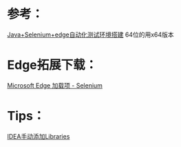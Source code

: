 # 参考：
[Java+Selenium+edge自动化测试环境搭建](https://www.cnblogs.com/rose24/p/18150701/java-selenium-edge-automatic-testing-environment-construction-1x34im)
64位的用x64版本
# Edge拓展下载：
[Microsoft Edge 加载项 - Selenium](https://microsoftedge.microsoft.com/addons/search/Selenium)
# Tips：
[IDEA手动添加Libraries](https://blog.csdn.net/weixin_44316527/article/details/122432058)
